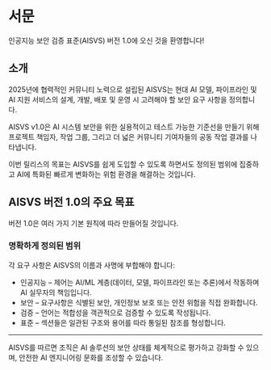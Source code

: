 # 서문

인공지능 보안 검증 표준(AISVS) 버전 1.0에 오신 것을 환영합니다!

## 소개

2025년에 협력적인 커뮤니티 노력으로 설립된 AISVS는 현대 AI 모델, 파이프라인 및 AI 지원 서비스의 설계, 개발, 배포 및 운영 시 고려해야 할 보안 요구 사항을 정의합니다.

AISVS v1.0은 AI 시스템 보안을 위한 실용적이고 테스트 가능한 기준선을 만들기 위해 프로젝트 책임자, 작업 그룹, 그리고 더 넓은 커뮤니티 기여자들의 공동 작업 결과를 나타냅니다.

이번 릴리스의 목표는 AISVS를 쉽게 도입할 수 있도록 하면서도 정의된 범위에 집중하고 AI에 특화된 빠르게 변화하는 위험 환경을 해결하는 것입니다.

## AISVS 버전 1.0의 주요 목표

버전 1.0은 여러 가지 기본 원칙에 따라 만들어질 것입니다.

### 명확하게 정의된 범위

각 요구 사항은 AISVS의 이름과 사명에 부합해야 합니다:

* 인공지능 – 제어는 AI/ML 계층(데이터, 모델, 파이프라인 또는 추론)에서 작동하며 AI 실무자의 책임입니다.
* 보안 – 요구사항은 식별된 보안, 개인정보 보호 또는 안전 위험을 직접 완화합니다.
* 검증 – 언어는 적합성을 객관적으로 검증할 수 있도록 작성됩니다.
* 표준 – 섹션들은 일관된 구조와 용어를 따라 통일된 참조를 형성합니다.
  ​
---

AISVS를 따르면 조직은 AI 솔루션의 보안 상태를 체계적으로 평가하고 강화할 수 있으며, 안전한 AI 엔지니어링 문화를 조성할 수 있습니다.

